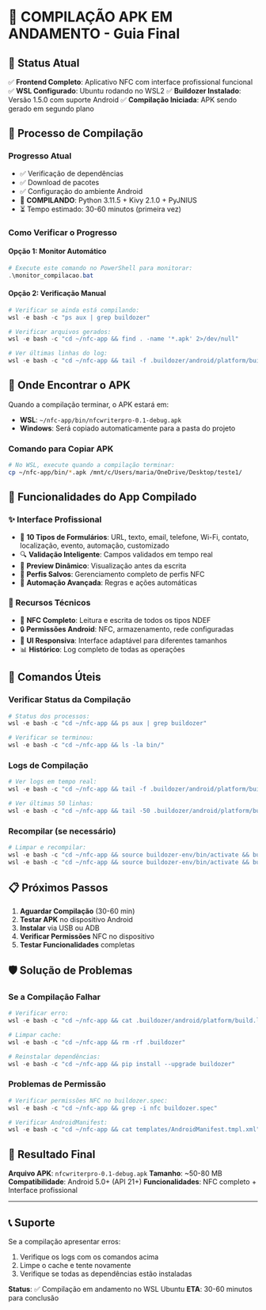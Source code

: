# 📱 COMPILAÇÃO APK EM ANDAMENTO - Guia Final

## 🎯 Status Atual
✅ **Frontend Completo**: Aplicativo NFC com interface profissional funcional
✅ **WSL Configurado**: Ubuntu rodando no WSL2
✅ **Buildozer Instalado**: Versão 1.5.0 com suporte Android
✅ **Compilação Iniciada**: APK sendo gerado em segundo plano

## 🔄 Processo de Compilação

### Progresso Atual
- ✅ Verificação de dependências
- ✅ Download de pacotes
- ✅ Configuração do ambiente Android
- 🔄 **COMPILANDO**: Python 3.11.5 + Kivy 2.1.0 + PyJNIUS
- ⏳ Tempo estimado: 30-60 minutos (primeira vez)

### Como Verificar o Progresso

#### Opção 1: Monitor Automático
```powershell
# Execute este comando no PowerShell para monitorar:
.\monitor_compilacao.bat
```

#### Opção 2: Verificação Manual
```powershell
# Verificar se ainda está compilando:
wsl -e bash -c "ps aux | grep buildozer"

# Verificar arquivos gerados:
wsl -e bash -c "cd ~/nfc-app && find . -name '*.apk' 2>/dev/null"

# Ver últimas linhas do log:
wsl -e bash -c "cd ~/nfc-app && tail -f .buildozer/android/platform/build.log 2>/dev/null"
```

## 📁 Onde Encontrar o APK

Quando a compilação terminar, o APK estará em:
- **WSL**: `~/nfc-app/bin/nfcwriterpro-0.1-debug.apk`
- **Windows**: Será copiado automaticamente para a pasta do projeto

### Comando para Copiar APK
```bash
# No WSL, execute quando a compilação terminar:
cp ~/nfc-app/bin/*.apk /mnt/c/Users/maria/OneDrive/Desktop/teste1/
```

## 🚀 Funcionalidades do App Compilado

### ✨ Interface Profissional
- 📝 **10 Tipos de Formulários**: URL, texto, email, telefone, Wi-Fi, contato, localização, evento, automação, customizado
- 🔍 **Validação Inteligente**: Campos validados em tempo real
- 👀 **Preview Dinâmico**: Visualização antes da escrita
- 💾 **Perfis Salvos**: Gerenciamento completo de perfis NFC
- 🤖 **Automação Avançada**: Regras e ações automáticas

### 🔧 Recursos Técnicos
- 📱 **NFC Completo**: Leitura e escrita de todos os tipos NDEF
- 🔒 **Permissões Android**: NFC, armazenamento, rede configuradas
- 🎨 **UI Responsiva**: Interface adaptável para diferentes tamanhos
- 📊 **Histórico**: Log completo de todas as operações

## 🔧 Comandos Úteis

### Verificar Status da Compilação
```powershell
# Status dos processos:
wsl -e bash -c "cd ~/nfc-app && ps aux | grep buildozer"

# Verificar se terminou:
wsl -e bash -c "cd ~/nfc-app && ls -la bin/"
```

### Logs de Compilação
```powershell
# Ver logs em tempo real:
wsl -e bash -c "cd ~/nfc-app && tail -f .buildozer/android/platform/build.log"

# Ver últimas 50 linhas:
wsl -e bash -c "cd ~/nfc-app && tail -50 .buildozer/android/platform/build.log"
```

### Recompilar (se necessário)
```powershell
# Limpar e recompilar:
wsl -e bash -c "cd ~/nfc-app && source buildozer-env/bin/activate && buildozer android clean"
wsl -e bash -c "cd ~/nfc-app && source buildozer-env/bin/activate && buildozer android debug"
```

## 📋 Próximos Passos

1. **Aguardar Compilação** (30-60 min)
2. **Testar APK** no dispositivo Android
3. **Instalar** via USB ou ADB
4. **Verificar Permissões** NFC no dispositivo
5. **Testar Funcionalidades** completas

## 🛡️ Solução de Problemas

### Se a Compilação Falhar
```powershell
# Verificar erro:
wsl -e bash -c "cd ~/nfc-app && cat .buildozer/android/platform/build.log | tail -100"

# Limpar cache:
wsl -e bash -c "cd ~/nfc-app && rm -rf .buildozer"

# Reinstalar dependências:
wsl -e bash -c "cd ~/nfc-app && pip install --upgrade buildozer"
```

### Problemas de Permissão
```powershell
# Verificar permissões NFC no buildozer.spec:
wsl -e bash -c "cd ~/nfc-app && grep -i nfc buildozer.spec"

# Verificar AndroidManifest:
wsl -e bash -c "cd ~/nfc-app && cat templates/AndroidManifest.tmpl.xml"
```

## 🎯 Resultado Final

**Arquivo APK**: `nfcwriterpro-0.1-debug.apk`
**Tamanho**: ~50-80 MB
**Compatibilidade**: Android 5.0+ (API 21+)
**Funcionalidades**: NFC completo + Interface profissional

---

## 📞 Suporte

Se a compilação apresentar erros:
1. Verifique os logs com os comandos acima
2. Limpe o cache e tente novamente
3. Verifique se todas as dependências estão instaladas

**Status**: ✅ Compilação em andamento no WSL Ubuntu
**ETA**: 30-60 minutos para conclusão
